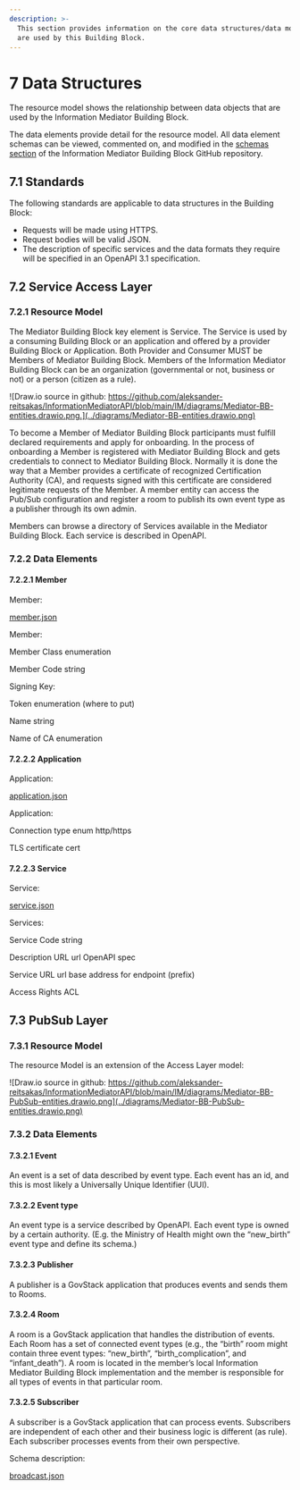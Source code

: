 ```yaml
---
description: >-
  This section provides information on the core data structures/data models that
  are used by this Building Block.
---
```


# 7 Data Structures

The resource model shows the relationship between data objects that are used by the Information Mediator Building Block.

The data elements provide detail for the resource model. All data element schemas can be viewed, commented on, and modified in the [schemas section](https://github.com/aleksander-reitsakas/InformationMediatorAPI/tree/main/IM/schemas) of the Information Mediator Building Block GitHub repository.

## 7.1 Standards

The following standards are applicable to data structures in the Building Block:

* Requests will be made using HTTPS.
* Request bodies will be valid JSON.
* The description of specific services and the data formats they require will be specified in an OpenAPI 3.1 specification.

## 7.2 Service Access Layer

### 7.2.1 Resource Model

The Mediator Building Block key element is Service. The Service is used by a consuming Building Block or an application and offered by a provider Building Block or Application. Both Provider and Consumer MUST be Members of Mediator Building Block. Members of the Information Mediator Building Block can be an organization (governmental or not, business or not) or a person (citizen as a rule).

![Draw.io source in github: https://github.com/aleksander-reitsakas/InformationMediatorAPI/blob/main/IM/diagrams/Mediator-BB-entities.drawio.png.](../diagrams/Mediator-BB-entities.drawio.png)

To become a Member of Mediator Building Block participants must fulfill declared requirements and apply for onboarding. In the process of onboarding a Member is registered with Mediator Building Block and gets credentials to connect to Mediator Building Block. Normally it is done the way that a Member provides a certificate of recognized Certification Authority (CA), and requests signed with this certificate are considered legitimate requests of the Member. A member entity can access the Pub/Sub configuration and register a room to publish its own event type as a publisher through its own admin.

Members can browse a directory of Services available in the Mediator Building Block. Each service is described in OpenAPI.

### 7.2.2 Data Elements

#### 7.2.2.1 Member

Member:&#x20;

[member.json](https://github.com/GovStackWorkingGroup/BuildingBlockAPI/blob/main/IM/schemas/member.json)

Member:

Member Class enumeration

Member Code string

Signing Key:

Token enumeration (where to put)

Name string

Name of CA enumeration

#### 7.2.2.2 Application

Application:&#x20;

[application.json](https://github.com/GovStackWorkingGroup/BuildingBlockAPI/blob/main/IM/schemas/application.json)&#x20;

Application:

Connection type enum http/https

TLS certificate cert

#### 7.2.2.3 Service

Service:&#x20;

[service.json](https://github.com/GovStackWorkingGroup/BuildingBlockAPI/blob/main/IM/schemas/service.json)&#x20;

Services:

Service Code string

Description URL url OpenAPI spec

Service URL url base address for endpoint (prefix)

Access Rights ACL

## **7.3 PubSub Layer**

### 7.3.1 Resource Model

The resource Model is an extension of the Access Layer model:

![Draw.io source in github: https://github.com/aleksander-reitsakas/InformationMediatorAPI/blob/main/IM/diagrams/Mediator-BB-PubSub-entities.drawio.png](../diagrams/Mediator-BB-PubSub-entities.drawio.png)

### 7.3.2 Data Elements

#### 7.3.2.1 Event

An event is a set of data described by event type. Each event has an id, and this is most likely a Universally Unique Identifier (UUI).

#### 7.3.2.2 Event type

An event type is a service described by OpenAPI. Each event type is owned by a certain authority. (E.g. the Ministry of Health might own the “new\_birth” event type and define its schema.)

#### 7.3.2.3 Publisher

A publisher is a GovStack application that produces events and sends them to Rooms.

#### **7.3.2.4 Room**

A room is a GovStack application that handles the distribution of events. Each Room has a set of connected event types (e.g., the “birth” room might contain three event types: “new\_birth”, “birth\_complication”, and “infant\_death”). A room is located in the member’s local Information Mediator Building Block implementation and the member is responsible for all types of events in that particular room.

#### 7.3.2.5 Subscriber

A subscriber is a GovStack application that can process events. Subscribers are independent of each other and their business logic is different (as rule). Each subscriber processes events from their own perspective.

Schema description:&#x20;

[broadcast.json](https://github.com/GovStackWorkingGroup/BuildingBlockAPI/blob/main/IM/schemas/broadcast.json)
